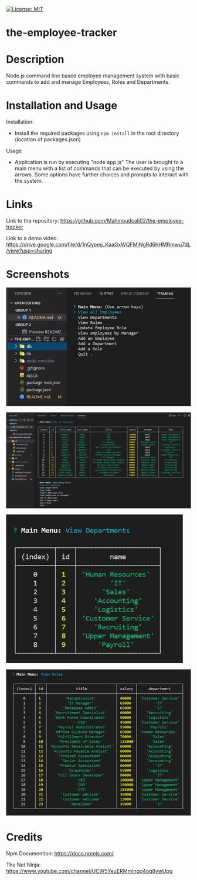 [![License: MIT](https://img.shields.io/badge/License-MIT-yellow.svg)](https://opensource.org/licenses/MIT)

# the-employee-tracker

# Description 
Node.js command line based employee management system with basic commands to add and manage Employees, Roles and Departments.

# Installation and Usage
Installation: 
* Install the required packages using ```npm install``` in the root directory (location of packages.json)

Usage 
* Application is run by executing "node app.js" The user is brought to a main menu with a list of commands that can be executed by using the arrows. Some options have further choices and prompts to interact with the system.

# Links
Link to the repository: https://github.com/Mahmoudcali02/the-employee-tracker


Link to a demo video: https://drive.google.com/file/d/1nQyomj_KaaGxWQFMjNgRd6hHMRmwu7dL/view?usp=sharing

# Screenshots
![](images/screenshot-1.JPG)

![](images/screenshot-2.JPG)

![](images/screenshot-3.JPG)

![](images/screenshot-4.JPG)

# Credits
Npm Documention: https://docs.npmjs.com/

The Net Ninja: https://www.youtube.com/channel/UCW5YeuERMmlnqo4oq8vwUpg



